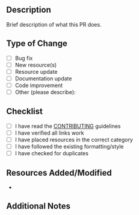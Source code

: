 ## Description
Brief description of what this PR does.

## Type of Change
- [ ] Bug fix
- [ ] New resource(s)
- [ ] Resource update
- [ ] Documentation update
- [ ] Code improvement
- [ ] Other (please describe):

## Checklist
- [ ] I have read the [CONTRIBUTING](../CONTRIBUTING.md) guidelines
- [ ] I have verified all links work
- [ ] I have placed resources in the correct category
- [ ] I have followed the existing formatting/style
- [ ] I have checked for duplicates

## Resources Added/Modified
<!-- List any resources you're adding or modifying -->
- 

## Additional Notes
<!-- Any additional information that might be helpful for reviewers -->